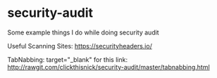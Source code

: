 # security-audit
Some example things I do while doing security audit

Useful Scanning Sites:
https://securityheaders.io/

TabNabbing:
target="_blank" for this link: http://rawgit.com/clickthisnick/security-audit/master/tabnabbing.html
